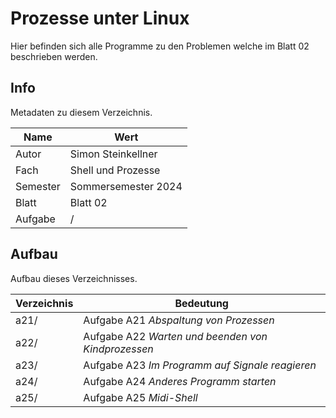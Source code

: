 # Prozesse unter Linux

Hier befinden sich alle Programme zu den Problemen welche im Blatt 02 beschrieben werden.

## Info

Metadaten zu diesem Verzeichnis.

| Name     | Wert                |
|----------|---------------------|
| Autor    | Simon Steinkellner  |
| Fach     | Shell und Prozesse  |
| Semester | Sommersemester 2024 |
| Blatt    | Blatt 02            |
| Aufgabe  | /                   |

## Aufbau

Aufbau dieses Verzeichnisses.

| Verzeichnis | Bedeutung                                          |
|-------------|----------------------------------------------------|
| a21/        | Aufgabe A21 *Abspaltung von Prozessen*             |
| a22/        | Aufgabe A22 *Warten und beenden von Kindprozessen* |
| a23/        | Aufgabe A23 *Im Programm auf Signale reagieren*    |
| a24/        | Aufgabe A24 *Anderes Programm starten*             |
| a25/        | Aufgabe A25 *Midi-Shell*                           |
